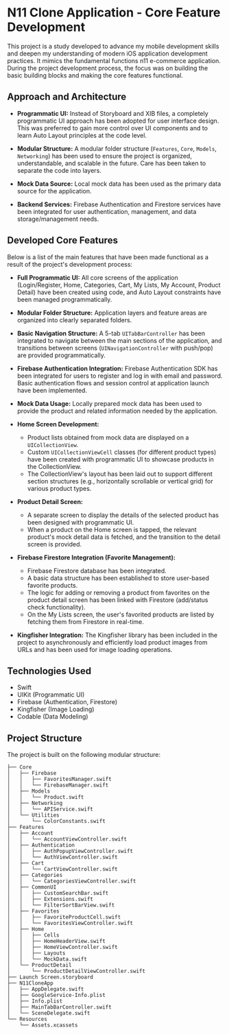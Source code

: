 # N11 Clone Application - Core Feature Development

This project is a study developed to advance my mobile development skills and deepen my understanding of modern iOS application development practices. It mimics the fundamental functions n11 e-commerce application. During the project development process, the focus was on building the basic building blocks and making the core features functional.

## Approach and Architecture

*   **Programmatic UI:** Instead of Storyboard and XIB files, a completely programmatic UI approach has been adopted for user interface design. This was preferred to gain more control over UI components and to learn Auto Layout principles at the code level.

*   **Modular Structure:** A modular folder structure (`Features`, `Core`, `Models`, `Networking`) has been used to ensure the project is organized, understandable, and scalable in the future. Care has been taken to separate the code into layers.

*   **Mock Data Source:** Local mock data has been used as the primary data source for the application.

*   **Backend Services:** Firebase Authentication and Firestore services have been integrated for user authentication, management, and data storage/management needs.

## Developed Core Features

Below is a list of the main features that have been made functional as a result of the project's development process:

*   **Full Programmatic UI:** All core screens of the application (Login/Register, Home, Categories, Cart, My Lists, My Account, Product Detail) have been created using code, and Auto Layout constraints have been managed programmatically.

*   **Modular Folder Structure:** Application layers and feature areas are organized into clearly separated folders.

*   **Basic Navigation Structure:** A 5-tab `UITabBarController` has been integrated to navigate between the main sections of the application, and transitions between screens (`UINavigationController` with push/pop) are provided programmatically.

*   **Firebase Authentication Integration:** Firebase Authentication SDK has been integrated for users to register and log in with email and password. Basic authentication flows and session control at application launch have been implemented.

*   **Mock Data Usage:** Locally prepared mock data has been used to provide the product and related information needed by the application.

*   **Home Screen Development:**
    *   Product lists obtained from mock data are displayed on a `UICollectionView`.
    *   Custom `UICollectionViewCell` classes (for different product types) have been created with programmatic UI to showcase products in the CollectionView.
    *   The CollectionView's layout has been laid out to support different section structures (e.g., horizontally scrollable or vertical grid) for various product types.

*   **Product Detail Screen:**
    *   A separate screen to display the details of the selected product has been designed with programmatic UI.
    *   When a product on the Home screen is tapped, the relevant product's mock detail data is fetched, and the transition to the detail screen is provided.

*   **Firebase Firestore Integration (Favorite Management):**
    *   Firebase Firestore database has been integrated.
    *   A basic data structure has been established to store user-based favorite products.
    *   The logic for adding or removing a product from favorites on the product detail screen has been linked with Firestore (add/status check functionality).
    *   On the My Lists screen, the user's favorited products are listed by fetching them from Firestore in real-time.

*   **Kingfisher Integration:** The Kingfisher library has been included in the project to asynchronously and efficiently load product images from URLs and has been used for image loading operations.

## Technologies Used

*   Swift
*   UIKit (Programmatic UI)
*   Firebase (Authentication, Firestore)
*   Kingfisher (Image Loading)
*   Codable (Data Modeling)

## Project Structure

The project is built on the following modular structure:

```
├── Core
│   ├── Firebase
│   │   ├── FavoritesManager.swift
│   │   └── FirebaseManager.swift
│   ├── Models
│   │   └── Product.swift
│   ├── Networking
│   │   └── APIService.swift
│   └── Utilities
│       └── ColorConstants.swift
├── Features
│   ├── Account
│   │   └── AccountViewController.swift
│   ├── Authentication
│   │   ├── AuthPopupViewController.swift
│   │   └── AuthViewController.swift
│   ├── Cart
│   │   └── CartViewController.swift
│   ├── Categories
│   │   └── CategoriesViewController.swift
│   ├── CommonUI
│   │   ├── CustomSearchBar.swift
│   │   ├── Extensions.swift
│   │   └── FilterSortBarView.swift
│   ├── Favorites
│   │   ├── FavoriteProductCell.swift
│   │   └── FavoritesViewController.swift
│   ├── Home
│   │   ├── Cells
│   │   ├── HomeHeaderView.swift
│   │   ├── HomeViewController.swift
│   │   ├── Layouts
│   │   └── MockData.swift
│   └── ProductDetail
│       └── ProductDetailViewController.swift
├── Launch Screen.storyboard
├── N11CloneApp
│   ├── AppDelegate.swift
│   ├── GoogleService-Info.plist
│   ├── Info.plist
│   ├── MainTabBarController.swift
│   └── SceneDelegate.swift
└── Resources
    └── Assets.xcassets
```
